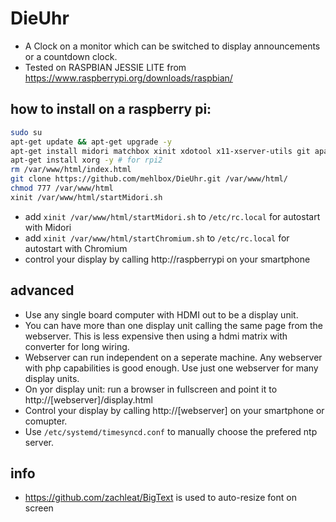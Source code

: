 # DieUhr
- A Clock on a monitor which can be switched to display announcements or a countdown clock.
- Tested on RASPBIAN JESSIE LITE from https://www.raspberrypi.org/downloads/raspbian/ 

## how to install on a raspberry pi:
```bash
sudo su
apt-get update && apt-get upgrade -y
apt-get install midori matchbox xinit xdotool x11-xserver-utils git apache2 php libapache2-mod-php -y
apt-get install xorg -y # for rpi2
rm /var/www/html/index.html
git clone https://github.com/mehlbox/DieUhr.git /var/www/html/
chmod 777 /var/www/html
xinit /var/www/html/startMidori.sh
```
- add ```xinit /var/www/html/startMidori.sh``` to ```/etc/rc.local``` for autostart with Midori
- add ```xinit /var/www/html/startChromium.sh``` to ```/etc/rc.local``` for autostart with Chromium
- control your display by calling http://raspberrypi on your smartphone

## advanced
- Use any single board computer with HDMI out to be a display unit.
- You can have more than one display unit calling the same page from the webserver. This is less expensive then using a hdmi matrix with converter for long wiring. 
- Webserver can run independent on a seperate machine. Any webserver with php capabilities is good enough. Use just one webserver for many display units.
- On yor display unit: run a browser in fullscreen and point it to http://[webserver]/display.html
- Control your display by calling http://[webserver] on your smartphone or comupter.
- Use ```/etc/systemd/timesyncd.conf``` to manually choose the prefered ntp server.

## info
- https://github.com/zachleat/BigText is used to auto-resize font on screen


